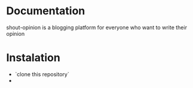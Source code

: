 # Documentation

shout-opinion is a blogging platform for everyone who want to write their opinion

# Instalation

<ul>
  <li>`clone this repository`</li>
  <li></li>
</ul>
    
